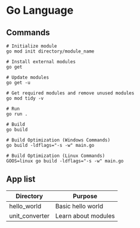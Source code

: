 # Go Language

## Commands

```shell
# Initialize module
go mod init directory/module_name

# Install external modules
go get

# Update modules
go get -u

# Get required modules and remove unused modules
go mod tidy -v

# Run
go run .

# Build
go build

# Build Optimization (Windows Commands)
go build -ldflags="-s -w" main.go

# Build Optimization (Linux Commands)
GOOS=linux go build -ldflags="-s -w" main.go
```

## App list

| Directory      | Purpose             |
| -------------- | ------------------- |
| hello_world    | Basic hello world   |
| unit_converter | Learn about modules |
